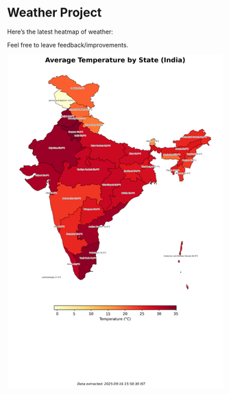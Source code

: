 # Weather Project

Here’s the latest heatmap of weather:

Feel free to leave feedback/improvements.

![India Heatmap](docs/assets/india_heatmap.png?v=C939F0)
